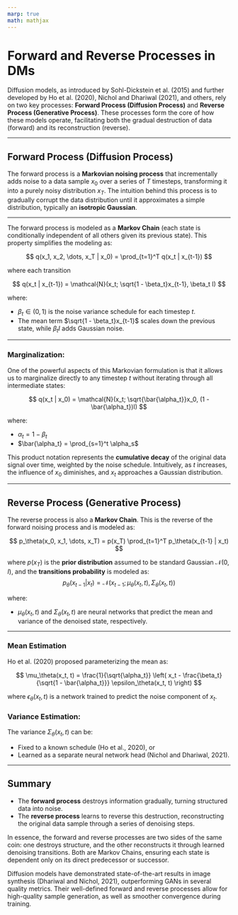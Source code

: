 ```yaml
---
marp: true
math: mathjax
---
```


# Forward and Reverse Processes in DMs
Diffusion models, as introduced by Sohl-Dickstein et al. (2015) and further developed by Ho et al. (2020), Nichol and Dhariwal (2021), and others, rely on two key processes: **Forward Process (Diffusion Process)** and **Reverse Process (Generative Process)**. These processes form the core of how these models operate, facilitating both the gradual destruction of data (forward) and its reconstruction (reverse).

---

## **Forward Process (Diffusion Process)**

The forward process is a **Markovian noising process** that incrementally adds noise to a data sample $x_0$ over a series of $T$ timesteps, transforming it into a purely noisy distribution $x_T$. The intuition behind this process is to gradually corrupt the data distribution until it approximates a simple distribution, typically an **isotropic Gaussian**.

---

The forward process is modeled as a **Markov Chain** (each state is conditionally independent of all others given its previous state). This property simplifies the modeling as:

$$
q(x_1, x_2, \dots, x_T | x_0) = \prod_{t=1}^T q(x_t | x_{t-1})
$$

where each transition 

$$
q(x_t | x_{t-1}) = \mathcal{N}(x_t; \sqrt{1 - \beta_t}x_{t-1}, \beta_t I)
$$

where:

* $\beta_t \in (0, 1)$ is the noise variance schedule for each timestep $t$.
* The mean term $\sqrt{1 - \beta_t}x_{t-1}$ scales down the previous state, while $\beta_t I$ adds Gaussian noise.

---

### Marginalization:

One of the powerful aspects of this Markovian formulation is that it allows us to marginalize directly to any timestep $t$ without iterating through all intermediate states:

$$
q(x_t | x_0) = \mathcal{N}(x_t; \sqrt{\bar{\alpha_t}}x_0, (1 - \bar{\alpha_t})I)
$$

where:

* $\alpha_t = 1 - \beta_t$
* $\bar{\alpha_t} = \prod_{s=1}^t \alpha_s$

This product notation represents the **cumulative decay** of the original data signal over time, weighted by the noise schedule. Intuitively, as $t$ increases, the influence of $x_0$ diminishes, and $x_t$ approaches a Gaussian distribution.

---

## **Reverse Process (Generative Process)**

The reverse process is also a **Markov Chain**. This is the reverse of the forward noising process and is modeled as:


$$
p_\theta(x_0, x_1, \dots, x_T) = p(x_T) \prod_{t=1}^T p_\theta(x_{t-1} | x_t)
$$

where $p(x_T)$ is the **prior distribution** assumed to be standard Gaussian $\mathcal{N}(0, I)$, and the **transitions probability** is modeled as:
$$
p_\theta(x_{t-1} | x_t) = \mathcal{N}(x_{t-1}; \mu_\theta(x_t, t), \Sigma_\theta(x_t, t))
$$

where:

* $\mu_\theta(x_t, t)$ and $\Sigma_\theta(x_t, t)$ are neural networks that predict the mean and variance of the denoised state, respectively.

---

### **Mean Estimation**

Ho et al. (2020) proposed parameterizing the mean as:

$$
\mu_\theta(x_t, t) = \frac{1}{\sqrt{\alpha_t}} \left( x_t - \frac{\beta_t}{\sqrt{1 - \bar{\alpha_t}}} \epsilon_\theta(x_t, t) \right)
$$

where $\epsilon_\theta(x_t, t)$ is a network trained to predict the noise component of $x_t$.

### Variance Estimation:

The variance $\Sigma_\theta(x_t, t)$ can be:

* Fixed to a known schedule (Ho et al., 2020), or
* Learned as a separate neural network head (Nichol and Dhariwal, 2021).

---

## Summary

* The **forward process** destroys information gradually, turning structured data into noise.
* The **reverse process** learns to reverse this destruction, reconstructing the original data sample through a series of denoising steps.

In essence, the forward and reverse processes are two sides of the same coin: one destroys structure, and the other reconstructs it through learned denoising transitions. Both are Markov Chains, ensuring each state is dependent only on its direct predecessor or successor.

Diffusion models have demonstrated state-of-the-art results in image synthesis (Dhariwal and Nichol, 2021), outperforming GANs in several quality metrics. Their well-defined forward and reverse processes allow for high-quality sample generation, as well as smoother convergence during training.